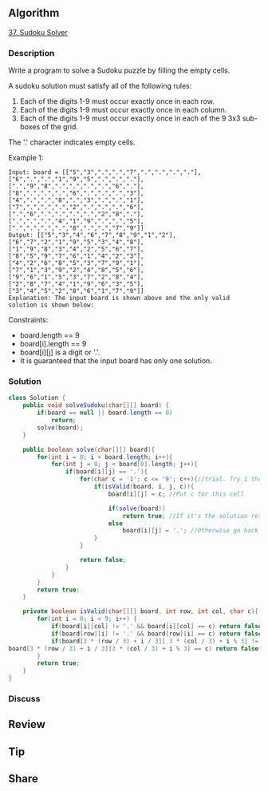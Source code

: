 ## Algorithm

[37. Sudoku Solver](https://leetcode.com/problems/sudoku-solver/)

### Description

Write a program to solve a Sudoku puzzle by filling the empty cells.

A sudoku solution must satisfy all of the following rules:

1. Each of the digits 1-9 must occur exactly once in each row.
2. Each of the digits 1-9 must occur exactly once in each column.
3. Each of the digits 1-9 must occur exactly once in each of the 9 3x3 sub-boxes of the grid.

The '.' character indicates empty cells.



Example 1:

```
Input: board = [["5","3",".",".","7",".",".",".","."],["6",".",".","1","9","5",".",".","."],[".","9","8",".",".",".",".","6","."],["8",".",".",".","6",".",".",".","3"],["4",".",".","8",".","3",".",".","1"],["7",".",".",".","2",".",".",".","6"],[".","6",".",".",".",".","2","8","."],[".",".",".","4","1","9",".",".","5"],[".",".",".",".","8",".",".","7","9"]]
Output: [["5","3","4","6","7","8","9","1","2"],["6","7","2","1","9","5","3","4","8"],["1","9","8","3","4","2","5","6","7"],["8","5","9","7","6","1","4","2","3"],["4","2","6","8","5","3","7","9","1"],["7","1","3","9","2","4","8","5","6"],["9","6","1","5","3","7","2","8","4"],["2","8","7","4","1","9","6","3","5"],["3","4","5","2","8","6","1","7","9"]]
Explanation: The input board is shown above and the only valid solution is shown below:
```



Constraints:

- board.length == 9
- board[i].length == 9
- board[i][j] is a digit or '.'.
- It is guaranteed that the input board has only one solution.

### Solution

```java
class Solution {
    public void solveSudoku(char[][] board) {
        if(board == null || board.length == 0)
            return;
        solve(board);
    }

    public boolean solve(char[][] board){
        for(int i = 0; i < board.length; i++){
            for(int j = 0; j < board[0].length; j++){
                if(board[i][j] == '.'){
                    for(char c = '1'; c <= '9'; c++){//trial. Try 1 through 9
                        if(isValid(board, i, j, c)){
                            board[i][j] = c; //Put c for this cell

                            if(solve(board))
                                return true; //If it's the solution return true
                            else
                                board[i][j] = '.'; //Otherwise go back
                        }
                    }

                    return false;
                }
            }
        }
        return true;
    }

    private boolean isValid(char[][] board, int row, int col, char c){
        for(int i = 0; i < 9; i++) {
            if(board[i][col] != '.' && board[i][col] == c) return false; //check row
            if(board[row][i] != '.' && board[row][i] == c) return false; //check column
            if(board[3 * (row / 3) + i / 3][ 3 * (col / 3) + i % 3] != '.' &&
board[3 * (row / 3) + i / 3][3 * (col / 3) + i % 3] == c) return false; //check 3*3 block
        }
        return true;
    }
}
```

### Discuss

## Review


## Tip


## Share
